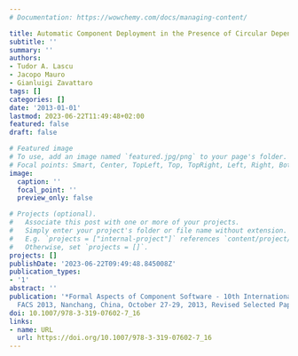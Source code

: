 ```yaml
---
# Documentation: https://wowchemy.com/docs/managing-content/

title: Automatic Component Deployment in the Presence of Circular Dependencies
subtitle: ''
summary: ''
authors:
- Tudor A. Lascu
- Jacopo Mauro
- Gianluigi Zavattaro
tags: []
categories: []
date: '2013-01-01'
lastmod: 2023-06-22T11:49:48+02:00
featured: false
draft: false

# Featured image
# To use, add an image named `featured.jpg/png` to your page's folder.
# Focal points: Smart, Center, TopLeft, Top, TopRight, Left, Right, BottomLeft, Bottom, BottomRight.
image:
  caption: ''
  focal_point: ''
  preview_only: false

# Projects (optional).
#   Associate this post with one or more of your projects.
#   Simply enter your project's folder or file name without extension.
#   E.g. `projects = ["internal-project"]` references `content/project/deep-learning/index.md`.
#   Otherwise, set `projects = []`.
projects: []
publishDate: '2023-06-22T09:49:48.845008Z'
publication_types:
- '1'
abstract: ''
publication: '*Formal Aspects of Component Software - 10th International Symposium,
  FACS 2013, Nanchang, China, October 27-29, 2013, Revised Selected Papers*'
doi: 10.1007/978-3-319-07602-7_16
links:
- name: URL
  url: https://doi.org/10.1007/978-3-319-07602-7_16
---
```

